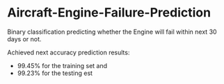 # Aircraft-Engine-Failure-Prediction
Binary classification predicting whether the Engine will fail within next 30 days or not.


Achieved next accuracy prediction results: 
 - 99.45% for the training set and
 - 99.23% for the testing est
